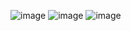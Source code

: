 ![image](https://github.com/l0lll000l/Reminder/assets/114205296/8e3c5872-9c97-4098-9166-9d76c11b1b0e)
![image](https://github.com/l0lll000l/Reminder/assets/114205296/c91ae389-6049-4f15-913b-32268a8b5b08)
![image](https://github.com/l0lll000l/Reminder/assets/114205296/85091591-a656-4d46-98e5-483800aa032a)
